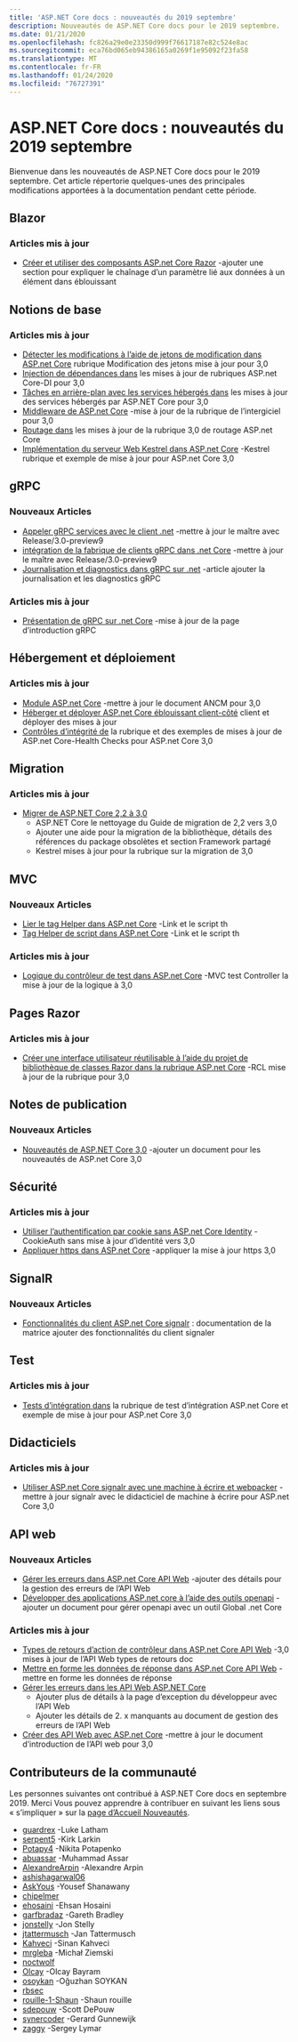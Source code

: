 ```yaml
---
title: 'ASP.NET Core docs : nouveautés du 2019 septembre'
description: Nouveautés de ASP.NET Core docs pour le 2019 septembre.
ms.date: 01/21/2020
ms.openlocfilehash: fc826a29e0e23350d999f76617187e82c524e8ac
ms.sourcegitcommit: eca76bd065eb94386165a0269f1e95092f23fa58
ms.translationtype: MT
ms.contentlocale: fr-FR
ms.lasthandoff: 01/24/2020
ms.locfileid: "76727391"
---
```

# <a name="aspnet-core-docs-whats-new-for-september-2019"></a>ASP.NET Core docs : nouveautés du 2019 septembre

Bienvenue dans les nouveautés de ASP.NET Core docs pour le 2019 septembre. Cet article répertorie quelques-unes des principales modifications apportées à la documentation pendant cette période.

## <a name="blazor"></a>Blazor

### <a name="updated-articles"></a>Articles mis à jour

- [Créer et utiliser des composants ASP.net Core Razor](../blazor/components.md) -ajouter une section pour expliquer le chaînage d’un paramètre lié aux données à un élément dans éblouissant

## <a name="fundamentals"></a>Notions de base

### <a name="updated-articles"></a>Articles mis à jour

- [Détecter les modifications à l’aide de jetons de modification dans ASP.net Core](../fundamentals/change-tokens.md) rubrique Modification des jetons mise à jour pour 3,0
- [Injection de dépendances dans](../fundamentals/dependency-injection.md) les mises à jour de rubriques ASP.net Core-DI pour 3,0
- [Tâches en arrière-plan avec les services hébergés dans](../fundamentals/host/hosted-services.md) les mises à jour des services hébergés par ASP.NET Core pour 3,0
- [Middleware de ASP.net Core](../fundamentals/middleware/index.md) -mise à jour de la rubrique de l’intergiciel pour 3,0
- [Routage dans](../fundamentals/routing.md) les mises à jour de la rubrique 3,0 de routage ASP.net Core
- [Implémentation du serveur Web Kestrel dans ASP.net Core](../fundamentals/servers/kestrel.md) -Kestrel rubrique et exemple de mise à jour pour ASP.net Core 3,0

## <a name="grpc"></a>gRPC

### <a name="new-articles"></a>Nouveaux Articles

- [Appeler gRPC services avec le client .net](../grpc/client.md) -mettre à jour le maître avec Release/3.0-preview9
- [intégration de la fabrique de clients gRPC dans .net Core](../grpc/clientfactory.md) -mettre à jour le maître avec Release/3.0-preview9
- [Journalisation et diagnostics dans gRPC sur .net](../grpc/diagnostics.md) -article ajouter la journalisation et les diagnostics gRPC

### <a name="updated-articles"></a>Articles mis à jour

- [Présentation de gRPC sur .net Core](../grpc/index.md) -mise à jour de la page d’introduction gRPC

## <a name="hosting-and-deployment"></a>Hébergement et déploiement

### <a name="updated-articles"></a>Articles mis à jour

- [Module ASP.net Core](../host-and-deploy/aspnet-core-module.md) -mettre à jour le document ANCM pour 3,0
- [Héberger et déployer ASP.net Core éblouissant client-côté](../host-and-deploy/blazor/client-side.md) client et déployer des mises à jour
- [Contrôles d’intégrité de](../host-and-deploy/health-checks.md) la rubrique et des exemples de mises à jour de ASP.net Core-Health Checks pour ASP.net Core 3,0

## <a name="migration"></a>Migration

### <a name="updated-articles"></a>Articles mis à jour

- [Migrer de ASP.NET Core 2,2 à 3,0](../migration/22-to-30.md)
  - ASP.NET Core le nettoyage du Guide de migration de 2,2 vers 3,0
  - Ajouter une aide pour la migration de la bibliothèque, détails des références du package obsolètes et section Framework partagé
  - Kestrel mises à jour pour la rubrique sur la migration de 3,0

## <a name="mvc"></a>MVC

### <a name="new-articles"></a>Nouveaux Articles

- [Lier le tag Helper dans ASP.net Core](../mvc/views/tag-helpers/built-in/link-tag-helper.md) -Link et le script th
- [Tag Helper de script dans ASP.net Core](../mvc/views/tag-helpers/built-in/script-tag-helper.md) -Link et le script th

### <a name="updated-articles"></a>Articles mis à jour

- [Logique du contrôleur de test dans ASP.net Core](../mvc/controllers/testing.md) -MVC test Controller la mise à jour de la logique à 3,0

## <a name="razor-pages"></a>Pages Razor

### <a name="updated-articles"></a>Articles mis à jour

- [Créer une interface utilisateur réutilisable à l’aide du projet de bibliothèque de classes Razor dans la rubrique ASP.net Core](../razor-pages/ui-class.md) -RCL mise à jour de la rubrique pour 3,0

## <a name="release-notes"></a>Notes de publication

### <a name="new-articles"></a>Nouveaux Articles

- [Nouveautés de ASP.NET Core 3,0](../release-notes/aspnetcore-3.0.md) -ajouter un document pour les nouveautés de ASP.net Core 3,0

## <a name="security"></a>Sécurité

### <a name="updated-articles"></a>Articles mis à jour

- [Utiliser l’authentification par cookie sans ASP.net Core Identity](../security/authentication/cookie.md) -CookieAuth sans mise à jour d’identité vers 3,0
- [Appliquer https dans ASP.net Core](../security/enforcing-ssl.md) -appliquer la mise à jour https 3,0

## <a name="signalr"></a>SignalR

### <a name="new-articles"></a>Nouveaux Articles

- [Fonctionnalités du client ASP.net Core signalr](../signalr/client-features.md) : documentation de la matrice ajouter des fonctionnalités du client signaler

## <a name="testing"></a>Test

### <a name="updated-articles"></a>Articles mis à jour

- [Tests d’intégration dans](../test/integration-tests.md) la rubrique de test d’intégration ASP.net Core et exemple de mise à jour pour ASP.net Core 3,0

## <a name="tutorials"></a>Didacticiels

### <a name="updated-articles"></a>Articles mis à jour

- [Utiliser ASP.net Core signalr avec une machine à écrire et webpacker](../tutorials/signalr-typescript-webpack.md) -mettre à jour signalr avec le didacticiel de machine à écrire pour ASP.net Core 3,0

## <a name="web-api"></a>API web

### <a name="new-articles"></a>Nouveaux Articles

- [Gérer les erreurs dans ASP.net Core API Web](../web-api/handle-errors.md) -ajouter des détails pour la gestion des erreurs de l’API Web
- [Développer des applications ASP.net core à l’aide des outils openapi](../web-api/microsoft.dotnet-openapi.md) -ajouter un document pour gérer openapi avec un outil Global .net Core

### <a name="updated-articles"></a>Articles mis à jour

- [Types de retours d’action de contrôleur dans ASP.net Core API Web](../web-api/action-return-types.md) -3,0 mises à jour de l’API Web types de retours doc
- [Mettre en forme les données de réponse dans ASP.net Core API Web](../web-api/advanced/formatting.md) -mettre en forme les données de réponse
- [Gérer les erreurs dans les API Web ASP.NET Core](../web-api/handle-errors.md)
  - Ajouter plus de détails à la page d’exception du développeur avec l’API Web
  - Ajouter les détails de 2. x manquants au document de gestion des erreurs de l’API Web
- [Créer des API Web avec ASP.net Core](../web-api/index.md) -mettre à jour le document d’introduction de l’API web pour 3,0

## <a name="community-contributors"></a>Contributeurs de la communauté

Les personnes suivantes ont contribué à ASP.NET Core docs en septembre 2019. Merci Vous pouvez apprendre à contribuer en suivant les liens sous « s’impliquer » sur la [page d’Accueil Nouveautés](index.yml).

- [guardrex](https://github.com/guardrex) -Luke Latham
- [serpent5](https://github.com/serpent5) -Kirk Larkin
- [Potapy4](https://github.com/Potapy4) -Nikita Potapenko
- [abuassar](https://github.com/abuassar) -Muhammad Assar
- [AlexandreArpin](https://github.com/AlexandreArpin) -Alexandre Arpin
- [ashishagarwal06](https://github.com/ashishagarwal06) 
- [AskYous](https://github.com/AskYous) -Yousef Shanawany
- [chipelmer](https://github.com/chipelmer) 
- [ehosaini](https://github.com/ehosaini) -Ehsan Hosaini
- [garfbradaz](https://github.com/garfbradaz) -Gareth Bradley
- [jonstelly](https://github.com/jonstelly) -Jon Stelly
- [jtattermusch](https://github.com/jtattermusch) -Jan Tattermusch
- [Kahveci](https://github.com/kahveci) -Sinan Kahveci
- [mrgleba](https://github.com/mrgleba) -Michał Ziemski
- [noctwolf](https://github.com/noctwolf) 
- [Olcay](https://github.com/olcay) -Olcay Bayram
- [osoykan](https://github.com/osoykan) -Oğuzhan SOYKAN
- [rbsec](https://github.com/rbsec) 
- [rouille-1-Shaun](https://github.com/rusty-1-shaun) -Shaun rouille
- [sdepouw](https://github.com/sdepouw) -Scott DePouw
- [synercoder](https://github.com/synercoder) -Gerard Gunnewijk
- [zaggy](https://github.com/zaggy) -Sergey Lymar
